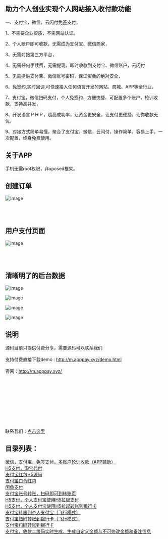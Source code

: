 助力个人创业实现个人网站接入收付款功能
-

一、支付宝，微信，云闪付免签支付， 

1、不需要企业资质，不需网站认证。

2、个人账户即可收款，无需成为支付宝、微信商家，

3、无需对接第三方平台，

4、无需任何手续费，无需提现，即时收款到支付宝、微信账户，云闪付

5、无需提供支付宝、微信账号密码，保证资金的绝对安全，

6、免签约,实时回调,可快速接入任何语言开发的网站、商城、APP等全行业，

7、支付宝，微信扫码支付，个人免签约，方便快捷、可配置多个账户，轮训收款，支持高并发，

8、开发语言ＰＨＰ，超高成功率，让资金更安全，让支付更便捷，让你收款无忧，

9、对接方式简单易懂，聚合了支付宝，微信，云闪付，操作简单，容易上手，一次配置，终身免费使用。


关于APP
-
手机无需root权限，非xposed框架。


创建订单
-

![image](http://www.apppay.xyz/index/githubimg/ManyUsers-Api/001.png)

<br>
<br>

用户支付页面
-

![image](http://www.apppay.xyz/index/githubimg/ManyUsers-Api/002.png)

<br>
<br>

清晰明了的后台数据
-

![image](http://www.apppay.xyz/index/githubimg/ManyUsers-Api/111.png)

![image](http://www.apppay.xyz/index/githubimg/ManyUsers-Api/222.png)

![image](http://www.apppay.xyz/index/githubimg/ManyUsers-Api/333.png)

![image](http://www.apppay.xyz/index/githubimg/ManyUsers-Api/444.png)


说明
-

源码目前只提供付费分享，需要源码可以联系我们
<br>
<br>
支持付费直接下载demo :  <a href="http://m.apppay.xyz/demo.html">http://m.apppay.xyz/demo.html</a>
<br>
<br>
官网：<a href="http://m.apppay.xyz/">http://m.apppay.xyz/</a>
<br>
<br>
<br>
<br>
<br>
<br>
<br>
<br>
<br>
<br>
<br>
联系我们：<a target="_blank" href="http://www.apppay.xyz/qq.html" alt="点击这里给我发消息"/>点击这里</a>
<br>
<h2>目录列表：</h2>
<a href="https://github.com/apppay/ManyUsers">微信，支付宝，免签支付，多账户轮训收款（APP辅助）</a><br>
<a href="https://github.com/apppay/dfpay">H5支付，淘宝代付</a><br>
<a href="https://github.com/apppay/payai">支付宝红包H5源码</a><br>
<a href="#">支付宝口令红包</a><br>
<a href="#">闲鱼支付</a><br>
<a href="https://github.com/apppay/ailpaygm">支付宝账号转账，扫码即可到转账页</a><br>
<a href="https://github.com/apppay/h5pay">H5支付，个人支付宝使用H5拉起支付</a><br>
<a href="https://github.com/apppay/h5toyh">H5支付，个人支付宝使用H5拉起转账到银行卡</a><br>
<a href="https://github.com/apppay/zztopayfx">支付宝转账到个人支付宝（飞行模式）</a><br>
<a href="https://github.com/apppay/h5toyhfx">支付宝扫码转账到银行卡（飞行模式）</a><br>
<a href="https://github.com/apppay/zztoyh">支付宝扫码转账到银行卡</a><br>
<a href="https://github.com/apppay/zhifubao">支付宝，收款二维码实时生成，生成自定义金额与不可修改金额和备注信息</a><br>









